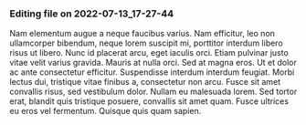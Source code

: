 

### Editing file on 2022-07-13_17-27-44

Nam elementum augue a neque faucibus varius. Nam efficitur, leo non ullamcorper bibendum, neque lorem suscipit mi, porttitor interdum libero risus ut libero. Nunc id placerat arcu, eget iaculis orci. Etiam pulvinar justo vitae velit varius gravida. Mauris at nulla orci. Sed at magna eros. Ut et dolor ac ante consectetur efficitur.
Suspendisse interdum interdum feugiat. Morbi lectus dui, tristique vitae finibus a, consectetur non arcu. Fusce sit amet convallis risus, sed vestibulum dolor. Nullam eu malesuada lorem. Sed tortor erat, blandit quis tristique posuere, convallis sit amet quam. Fusce ultrices eu eros vel fermentum. Quisque quis quam sapien.


